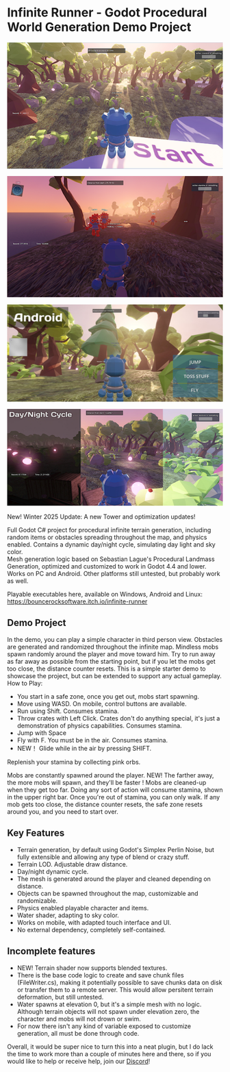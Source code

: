 # Infinite Runner - Godot Procedural World Generation Demo Project

![Alt Text](./images/screenshot_5.jpg.jpg)

![Alt Text](./images/screenshot_6.jpg)

![Alt Text](./images/screenshot_1_android.jpg)

![Alt Text](./images/screenshot_6_daynight.jpg)


New! Winter 2025 Update: A new Tower and optimization updates!

Full Godot C# project for procedural infinite terrain generation, including random items or obstacles spreading throughout the map, and physics enabled. 
Contains a dynamic day/night cycle, simulating day light and sky color.  
Mesh generation logic based on Sebastian Lague's Procedural Landmass Generation, optimized and customized to work in Godot 4.4 and lower. Works on PC and Android. Other platforms still untested, but probably work as well.

Playable executables here, available on Windows, Android and Linux: https://bouncerocksoftware.itch.io/infinite-runner

## Demo Project
In the demo, you can play a simple character in third person view. Obstacles are generated and randomized throughout the infinite map. Mindless mobs spawn randomly around the player and move toward him. Try to run away as far away as possible from the starting point, but if you let the mobs get too close, the distance counter resets.
This is a simple starter demo to showcase the project, but can be extended to support any actual gameplay.
How to Play:
- You start in a safe zone, once you get out, mobs start spawning.
- Move using WASD. On mobile, control buttons are available.
- Run using Shift. Consumes stamina.
- Throw crates with Left Click. Crates don't do anything special, it's just a demonstration of physics capabilities. Consumes stamina.
- Jump with Space
- Fly with F. You must be in the air. Consumes stamina.
- NEW！ Glide while in the air by pressing SHIFT.

Replenish your stamina by collecting pink orbs.

Mobs are constantly spawned around the player. NEW! The farther away, the more mobs will spawn, and they'll be faster !
Mobs are cleaned-up when they get too far.
Doing any sort of action will consume stamina, shown in the upper right bar. Once you're out of stamina, you can only walk. 
If any mob gets too close, the distance counter resets, the safe zone resets around you, and you need to start over.

## Key Features
- Terrain generation, by default using Godot's Simplex Perlin Noise, but fully extensible and allowing any type of blend or crazy stuff.
- Terrain LOD. Adjustable draw distance.
- Day/night dynamic cycle. 
- The mesh is generated around the player and cleaned depending on distance.
- Objects can be spawned throughout the map, customizable and randomizable.
- Physics enabled playable character and items.
- Water shader, adapting to sky color.
- Works on mobile, with adapted touch interface and UI.
- No external dependency, completely self-contained.
  
## Incomplete features
- NEW! Terrain shader now supports blended textures.
- There is the base code logic to create and save chunk files (FileWriter.cs), making it potentially possible to save chunks data on disk or transfer them to a remote server. This would allow persitent terrain deformation, but still untested.
- Water spawns at elevation 0, but it's a simple mesh with no logic. Although terrain objects will not spawn under elevation zero, the character and mobs will not drown or swim.
- For now there isn't any kind of variable exposed to customize generation, all must be done through code.

Overall, it would be super nice to turn this into a neat plugin, but I do lack the time to work more than a couple of minutes here and there, so if you would like to help or receive help, join our [Discord](https://discord.gg/JhnQwUpFBm)! 
